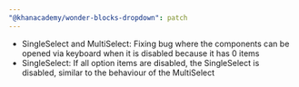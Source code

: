 ```yaml
---
"@khanacademy/wonder-blocks-dropdown": patch
---
```


- SingleSelect and MultiSelect: Fixing bug where the components can be opened via keyboard when it is disabled because it has 0 items
- SingleSelect: If all option items are disabled, the SingleSelect is disabled, similar to the behaviour of the MultiSelect
